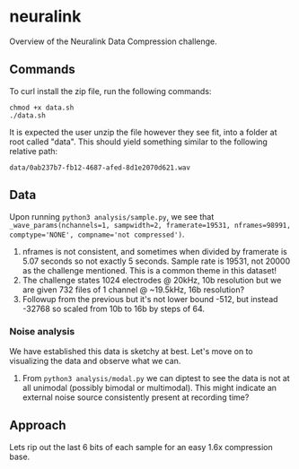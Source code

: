 # neuralink
Overview of the Neuralink Data Compression challenge.

## Commands

To curl install the zip file, run the following commands:
```
chmod +x data.sh
./data.sh
```

It is expected the user unzip the file however they see fit, into a folder at root called "data". This should yield something similar to the following relative path:
```
data/0ab237b7-fb12-4687-afed-8d1e2070d621.wav
```

## Data

Upon running `python3 analysis/sample.py`, we see that `_wave_params(nchannels=1, sampwidth=2, framerate=19531, nframes=98991, comptype='NONE', compname='not compressed')`.

1.  nframes is not consistent, and sometimes when divided by framerate is 5.07 seconds so not exactly 5 seconds. Sample rate is 19531, not 20000 as the challenge mentioned. This is a common theme in this dataset!
2. The challenge states 1024 electrodes @ 20kHz, 10b resolution but we are given 732 files of 1 channel @ ~19.5kHz, 16b resolution?
3. Followup from the previous but it's not lower bound -512, but instead -32768 so scaled from 10b to 16b by steps of 64.

### Noise analysis

We have established this data is sketchy at best. Let's move on to visualizing the data and observe what we can.

1. From `python3 analysis/modal.py` we can diptest to see the data is not at all unimodal (possibly bimodal or multimodal). This might indicate an external noise source consistently present at recording time?

## Approach
Lets rip out the last 6 bits of each sample for an easy 1.6x compression base.
